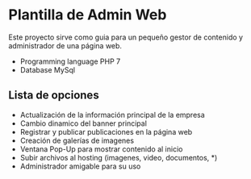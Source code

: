 # Plantilla de Admin Web

Este proyecto sirve como guia para un pequeño gestor de contenido y administrador de una página web.

* Programming language PHP 7
* Database MySql

## Lista de opciones

* Actualización de la información principal de la empresa
* Cambio dinamico del banner principal
* Registrar y publicar publicaciones en la página web
* Creación de galerías de imagenes
* Ventana Pop-Up para mostrar contenido al inicio
* Subir archivos al hosting (imagenes, video, documentos, *)
* Administrador amigable para su uso